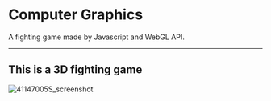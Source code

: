 # Computer Graphics
A fighting game made by Javascript and WebGL API.

***
## This is a 3D fighting game
![41147005S_screenshot](https://github.com/user-attachments/assets/b36e6629-3c4f-4d86-ba89-a102afbdc485)
